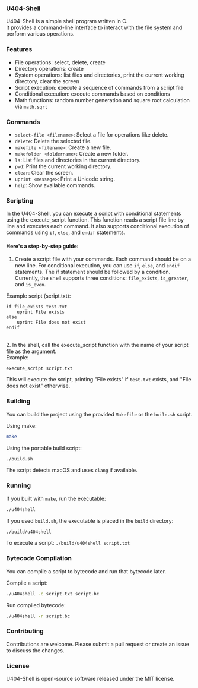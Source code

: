 ### U404-Shell
U404-Shell is a simple shell program written in C. <br>
It provides a command-line interface to interact with the file system and perform various operations.

### Features
* File operations: select, delete, create <br>
* Directory operations: create <br>
* System operations: list files and directories, print the current working directory, clear the screen <br>
* Script execution: execute a sequence of commands from a script file <br>
* Conditional execution: execute commands based on conditions <br>
* Math functions: random number generation and square root calculation via `math.sqrt` <br>
### Commands
* `select-file <filename>`: Select a file for operations like delete. <br>
* `delete`: Delete the selected file. <br>
* `makefile <filename>`: Create a new file. <br>
* `makefolder <foldername>`: Create a new folder. <br>
* `ls`: List files and directories in the current directory. <br>
* `pwd`: Print the current working directory. <br>
* `clear`: Clear the screen. <br>
* `uprint <message>`: Print a Unicode string. <br>
* `help`: Show available commands. <br>
### Scripting
In the U404-Shell, you can execute a script with conditional statements using the execute_script function. This function reads a script file line by line and executes each command. It also supports conditional execution of commands using `if`, `else`, and `endif` statements.

#### Here's a step-by-step guide:

1. Create a script file with your commands. Each command should be on a new line. For conditional execution, you can use `if`, `else`, and `endif` statements. The if statement should be followed by a condition. Currently, the shell supports three conditions: `file_exists`, `is_greater`, and `is_even`. <br>

Example script (script.txt):
```
if file_exists test.txt
    uprint File exists
else
    uprint File does not exist
endif
```
<br>
2. In the shell, call the execute_script function with the name of your script file as the argument.<br>
Example:

`execute_script script.txt`

This will execute the script, printing "File exists" if `test.txt` exists, and "File does not exist" otherwise.

### Building
You can build the project using the provided `Makefile` or the `build.sh` script.

Using make:
```sh
make
```

Using the portable build script:
```sh
./build.sh
```
The script detects macOS and uses `clang` if available.
### Running
If you built with `make`, run the executable:
```sh
./u404shell
```

If you used `build.sh`, the executable is placed in the `build` directory:
```sh
./build/u404shell
```
To execute a script: `./build/u404shell script.txt`

### Bytecode Compilation
You can compile a script to bytecode and run that bytecode later.

Compile a script:
```sh
./u404shell -c script.txt script.bc
```

Run compiled bytecode:
```sh
./u404shell -r script.bc
```

### Contributing
Contributions are welcome. Please submit a pull request or create an issue to discuss the changes.

### License
U404-Shell is open-source software released under the MIT license.
